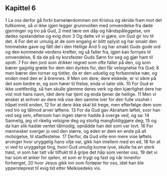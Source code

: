 ## Kapittel 6

1 La oss derfor gå forbi barnelærdommen om Kristus og skride fram mot det fullkomne, så vi ikke igjen legger grunnvollen med omvendelse fra døde gjerninger og tro på Gud,
2 med lære om dåp og håndspåleggelse, om dødes opstandelse og evig dom
3 Og dette vil vi gjøre, om Gud gir lov til det.
4 For det er umulig at de som engang er blitt oplyst og har smakt den himmelske gave og fått del i den Hellige Ånd
5 og har smakt Guds gode ord og den kommende verdens krefter, og så faller fra, igjen kan fornyes til omvendelse,
6 da de på ny korsfester Guds Sønn for seg og gjør ham til spott.
7 For den jord som drikker regnet som ofte faller på den, og som bærer gagnlig grøde for dem den dyrkes for, den får velsignelse fra Gud;
8 men bærer den torner og tistler, da er den uduelig og forbannelse nær, og enden med den er å brennes.
9 Men om dere, dere elskede, er vi sikre på det som bedre er, og som hører til frelse, enda vi taler slik.
10 For Gud er ikke urettferdig, så han skulle glemme deres verk og den kjærlighet dere har vist mot hans navn, idet dere har tjent og enda tjener de hellige.
11 Men vi ønsker at enhver av dere må vise den samme iver for den fulle visshet i håpet inntil enden,
12 for at dere ikke skal bli trege, men efterfølge dem som ved tro og tålmod arver løftene.
13 For da Gud gav Abraham løftet, svor han ved seg selv, eftersom han ingen større hadde å sverge ved, og sa:
14 Sannelig, jeg vil rikelig velsigne deg og storlig mangfoldiggjøre deg;
15 og da han slik hadde ventet tålmodig, opnådde han det som var lovt.
16 For mennesker sverger jo ved den større, og eden er dem en ende på all motsigelse, til stadfestelse.
17 Derfor, da Gud ville enn mere vise løftets arvinger hvor uryggelig hans vilje var, gikk han imellem med en ed,
18 for at vi ved to uryggelige ting, hvori Gud umulig kunne lyve, skulle ha en sterk trøst, vi som har tatt vår tilflukt til å gripe det håp som venter oss,
19 det vi har som et anker for sjelen, et som er trygt og fast og når innenfor forhenget,
20 hvor Jesus gikk inn som forløper for oss, idet han ble yppersteprest til evig tid etter Melkisedeks vis.
